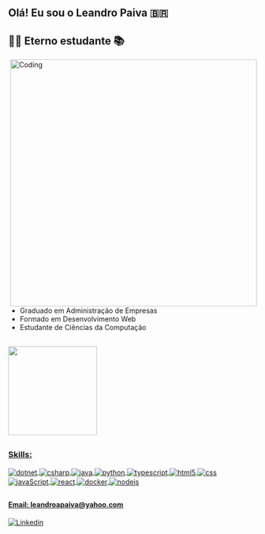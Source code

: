 ## Olá! Eu sou o Leandro Paiva 🇧🇷 

## 👨‍🎓 Eterno estudante 📚
 <img align="right" alt="Coding" width="500" src="https://miro.medium.com/max/680/0*7Q3yvSIv_t0ioJ-Z.gif"/>
 
- Graduado em Administração de Empresas
- Formado em Desenvolvimento Web
- Estudante de Ciências da Computação

 ##
<div align="center"> <a href="https://github.com/oleandropaiva"> </div>

 <div>
  <img height="180em" 

  <img height="190em" src="https://github-readme-stats.vercel.app/api/top-langs/?username=oleandropaiva&layout=compact&theme=react" /> 
</div>

##
 

 <h3>Skills:</h3>
 <div style="display: inline_block">
  <img align="center" alt="dotnet" src="https://img.shields.io/badge/.NET-512BD4?style=for-the-badge&logo=dotnet&logoColor=white"/>
  <img align="center" alt="csharp" src="https://img.shields.io/badge/C%23-239120?style=for-the-badge&logo=c-sharp&logoColor=white"/>
  <img align="center" alt="java" src="https://img.shields.io/badge/Java-ED8B00?style=for-the-badge&logo=java&logoColor=white"/>
  <img align="center" alt="python" src="https://img.shields.io/badge/Python-FFD43B?style=for-the-badge&logo=python&logoColor=blue" />
  <img align="center" alt="typescript" src="https://img.shields.io/badge/TypeScript-007ACC?style=for-the-badge&logo=typescript&logoColor=white" />
  <img align="center" alt="html5" src="https://img.shields.io/badge/HTML5-E34F26?style=for-the-badge&logo=html5&logoColor=white" />
  <img align="center" alt="css" src="https://img.shields.io/badge/CSS-239120?&style=for-the-badge&logo=css3&logoColor=white" />
  <img align="center" alt="javaScript" src="https://img.shields.io/badge/JavaScript-323330?style=for-the-badge&logo=javascript&logoColor=F7DF1E" />
  <img align="center" alt="react" src="https://img.shields.io/badge/React-20232A?style=for-the-badge&logo=react&logoColor=61DAFB" />
  <img align="center" alt="docker" src="https://img.shields.io/badge/Docker-2CA5E0?style=for-the-badge&logo=docker&logoColor=white" />
  <img align="center" alt="nodejs" src="https://img.shields.io/badge/Node.js-339933?style=for-the-badge&logo=nodedotjs&logoColor=white" />
  </div>
 
   ##
 
#### Email: leandroapaiva@yahoo.com
[![Linkedin](https://img.shields.io/badge/LinkedIn-0077B5?style=for-the-badge&logo=linkedin&logoColor=white)](https://www.linkedin.com/in/leandroapaiva/)
